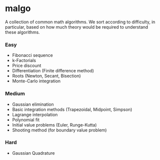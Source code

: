 # malgo

A collection of common math algorithms. We sort according to difficulty, in particular, based on how much theory would be required to understand these algorithms.

### Easy
- Fibonacci sequence
- k-Factorials
- Price discount
- Differentiation (Finite difference method)
- Roots (Newton, Secant, Bisection)
- Monte-Carlo integration

### Medium
- Gaussian elimination
- Basic integration methods (Trapezoidal, Midpoint, Simpson)
- Lagrange interpolation
- Polynomial fit
- Initial value problems (Euler, Runge-Kutta)
- Shooting method (for boundary value problem)

### Hard
- Gaussian Quadrature
